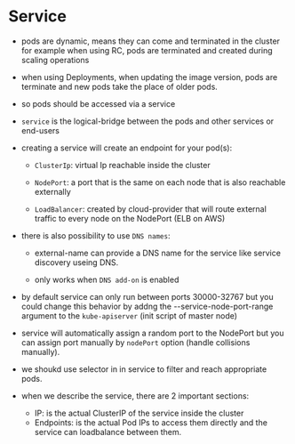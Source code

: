 # Service

- pods are dynamic, means they can come and terminated in the cluster for example when using RC, pods are terminated and created during scaling operations

- when using Deployments, when updating the image version, pods are terminate and new pods take the place of older pods.

- so pods should be accessed via a service

- `service` is the logical-bridge between the pods and other services or end-users

- creating a service will create an endpoint for your pod(s):

  - `ClusterIp`: virtual Ip reachable inside the cluster

  - `NodePort`: a port that is the same on each node that is also reachable externally

  - `LoadBalancer`: created by cloud-provider that will route external traffic to every node on the NodePort (ELB on AWS)

- there is also possibility to use `DNS names`:

  - external-name can provide a DNS name for the service like service discovery useing DNS.

  - only works when `DNS add-on` is enabled

- by default service can only run between ports 30000-32767 but you could change this behavior by addng the --service-node-port-range argument to the `kube-apiserver` (init script of master node)

- service will automatically assign a random port to the NodePort but you can assign port manually by `nodePort` option (handle collisions manually).

- we shoukd use selector in in service to filter and reach appropriate pods.

- when we describe the service, there are 2 important sections:
  - IP: is the actual ClusterIP of the service inside the cluster
  - Endpoints: is the actual Pod IPs to access them directly and the service can loadbalance between them.

